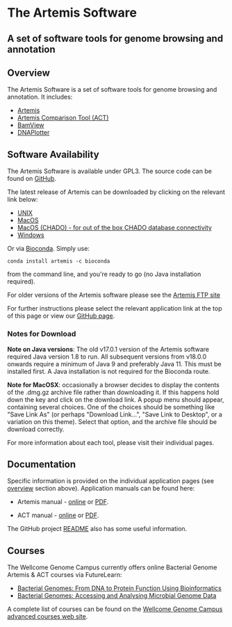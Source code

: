 # The Artemis Software
## A set of software tools for genome browsing and annotation

## Overview
The Artemis Software is a set of software tools for genome browsing and annotation. It includes:

* [Artemis](Artemis/)
* [Artemis Comparison Tool (ACT)](ACT/)
* [BamView](BamView/)
* [DNAPlotter](DNAPlotter)

## Software Availability
The Artemis Software is available under GPL3. The source code can be found on [GitHub](https://github.com/sanger-pathogens/Artemis).

The latest release of Artemis can be downloaded by clicking on the relevant link below:

* [UNIX](https://github.com/sanger-pathogens/Artemis/releases/download/v18.0.2/artemis-unix-release-18.0.2.tar.gz)
* [MacOS](https://github.com/sanger-pathogens/Artemis/releases/download/v18.0.2/artemis-macosx-release-18.0.2.dmg.gz)
* [MacOS (CHADO) - for out of the box CHADO database connectivity](https://github.com/sanger-pathogens/Artemis/releases/download/v18.0.2/artemis-macosx-chado-release-18.0.2.dmg.gz)
* [Windows](https://github.com/sanger-pathogens/Artemis/releases/download/v18.0.2/artemis-windows-release-18.0.2.zip)

Or via [Bioconda](https://bioconda.github.io). Simply use:
```
conda install artemis -c bioconda
```
from the command line, and you're ready to go (no Java installation required).

For older versions of the Artemis software please see the [Artemis FTP site](ftp://ftp.sanger.ac.uk/pub/resources/software/artemis/)

For further instructions please select the relevant application link at the top of this page or view our [GitHub page](https://github.com/sanger-pathogens/Artemis/).

### Notes for Download

__Note on Java versions__: The old v17.0.1 version of the Artemis software required Java version 1.8 to run. All subsequent versions from v18.0.0 onwards require a minimum of Java 9 and preferably Java 11. This must be installed first. A Java installation is not required for the Bioconda route.

__Note for MacOSX__: occasionally a browser decides to display the contents of the .dmg.gz archive file rather than downloading it. If this happens hold down the <control> key and click on the download link. A popup menu should appear, containing several choices. One of the choices should be something like "Save Link As" (or perhaps "Download Link...", "Save Link to Desktop", or a variation on this theme). Select that option, and the archive file should be download correctly.

For more information about each tool, please visit their individual pages.

## Documentation

Specific information is provided on the individual application pages (see [overview](#overview) section above). Application manuals can be found here:

* Artemis manual - [online](https://sanger-pathogens.github.io/Artemis/Artemis/artemis-manual.html) or [PDF](https://sanger-pathogens.github.io/Artemis/Artemis/artemis-manual.pdf).

* ACT manual - [online](https://sanger-pathogens.github.io/Artemis/ACT/act-manual.html) or [PDF](https://sanger-pathogens.github.io/Artemis/ACT/act-manual.pdf).

The GitHub project [README](https://github.com/sanger-pathogens/Artemis/blob/master/README.md) also has some useful information.

## Courses

The Wellcome Genome Campus currently offers online Bacterial Genome Artemis & ACT courses via FutureLearn:

* [Bacterial Genomes: From DNA to Protein Function Using Bioinformatics](https://www.futurelearn.com/courses/bacterial-genomes-bioinformatics)
* [Bacterial Genomes: Accessing and Analysing Microbial Genome Data](https://www.futurelearn.com/courses/bacterial-genomes-access-and-analysis)

A complete list of courses can be found on the [Wellcome Genome Campus advanced courses web site](https://coursesandconferences.wellcomegenomecampus.org/event-type/courses/).

